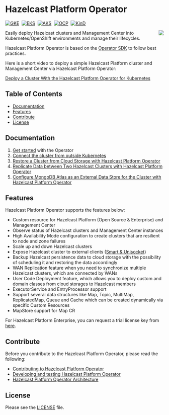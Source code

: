 # Hazelcast Platform Operator #
[![GKE](https://img.shields.io/endpoint?url=https%3A%2F%2Fgist.githubusercontent.com%2FdevOpsHelm%2Fe513bc27d500818292261e4235723e5b%2Fraw%2FGKE.json%3Fcachebust%3D1)](https://hazelcast.github.io/hazelcast-platform-operator/gke)&nbsp; [![EKS](https://img.shields.io/endpoint?url=https%3A%2F%2Fgist.githubusercontent.com%2FdevOpsHelm%2Fe513bc27d500818292261e4235723e5b%2Fraw%2FEKS.json%3Fcachebust%3D1)](https://hazelcast.github.io/hazelcast-platform-operator/eks)&nbsp; [![AKS](https://img.shields.io/endpoint?url=https%3A%2F%2Fgist.githubusercontent.com%2FdevOpsHelm%2Fe513bc27d500818292261e4235723e5b%2Fraw%2FAKS.json%3Fcachebust%3D1)](https://hazelcast.github.io/hazelcast-platform-operator/aks)&nbsp; [![OCP](https://img.shields.io/endpoint?url=https%3A%2F%2Fgist.githubusercontent.com%2FdevOpsHelm%2Fe513bc27d500818292261e4235723e5b%2Fraw%2FOCP.json%3Fcachebust%3D1)](https://hazelcast.github.io/hazelcast-platform-operator/ocp)&nbsp; [![KinD](https://img.shields.io/github/actions/workflow/status/hazelcast/hazelcast-platform-operator/pull-request.yml?label=KinD&style=flat)](https://hazelcast.github.io/hazelcast-platform-operator/pr)

<img align="right" src="https://hazelcast.com/brand-assets/files/hazelcast-stacked-flat-sm.png">

Easily deploy Hazelcast clusters and Management Center into Kubernetes/OpenShift environments and manage their lifecycles.

Hazelcast Platform Operator is based on the [Operator SDK](https://github.com/operator-framework/operator-sdk) to follow best practices.

Here is a short video to deploy a simple Hazelcast Platform cluster and Management Center via Hazelcast Platform Operator:

[Deploy a Cluster With the Hazelcast Platform Operator for Kubernetes](https://www.youtube.com/watch?v=4cK5I74nmr4)

## Table of Contents

* [Documentation](#documentation)
* [Features](#features)
* [Contribute](#contribute)
* [License](#license)

## Documentation

1. [Get started](https://docs.hazelcast.com/operator/latest/get-started) with the Operator
2. [Connect the cluster from outside Kubernetes](https://docs.hazelcast.com/tutorials/hazelcast-platform-operator-expose-externally)
3. [Restore a Cluster from Cloud Storage with Hazelcast Platform Operator](https://docs.hazelcast.com/tutorials/hazelcast-platform-operator-external-backup-restore)
4. [Replicate Data between Two Hazelcast Clusters with Hazelcast Platform Operator](https://docs.hazelcast.com/tutorials/hazelcast-platform-operator-wan-replication)
5. [Configure MongoDB Atlas as an External Data Store for the Cluster with Hazelcast Platform Operator](https://docs.hazelcast.com/tutorials/hazelcast-platform-operator-map-store-mongodb-atlas)

## Features

Hazelcast Platform Operator supports the features below:

* Custom resource for Hazelcast Platform (Open Source & Enterprise) and Management Center
* Observe status of Hazelcast clusters and Management Center instances
* High Availability Mode configuration to create clusters that are resilient to node and zone failures
* Scale up and down Hazelcast clusters
* Expose Hazelcast cluster to external
  clients ([Smart & Unisocket](https://docs.hazelcast.com/hazelcast/latest/clients/java#java-client-operation-modes))
* Backup Hazelcast persistence data to cloud storage with the possibility of scheduling it and restoring the data accordingly
* WAN Replication feature when you need to synchronize multiple Hazelcast clusters, which are connected by WANs
* User Code Deployment feature, which allows you to deploy custom and domain classes from cloud storages to Hazelcast members
* ExecutorService and EntryProcessor support
* Support several data structures like Map, Topic, MultiMap, ReplicatedMap, Queue and Cache which can be created dynamically via specific Custom Resources
* MapStore support for Map CR

For Hazelcast Platform Enterprise, you can request a trial license key from [here](https://trialrequest.hazelcast.com).

## Contribute

Before you contribute to the Hazelcast Platform Operator, please read the following:

* [Contributing to Hazelcast Platform Operator](CONTRIBUTING.md)
* [Developing and testing Hazelcast Platform Operator](DEVELOPER.md)
* [Hazelcast Platform Operator Architecture](ARCHITECTURE_OVERVIEW.md)

## License

Please see the [LICENSE](LICENSE) file.
